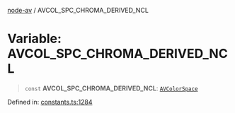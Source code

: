 [node-av](../globals.md) / AVCOL\_SPC\_CHROMA\_DERIVED\_NCL

# Variable: AVCOL\_SPC\_CHROMA\_DERIVED\_NCL

> `const` **AVCOL\_SPC\_CHROMA\_DERIVED\_NCL**: [`AVColorSpace`](../type-aliases/AVColorSpace.md)

Defined in: [constants.ts:1284](https://github.com/seydx/av/blob/f8631fc881b394300b1479f511d55cf1c370a87f/src/constants/constants.ts#L1284)
